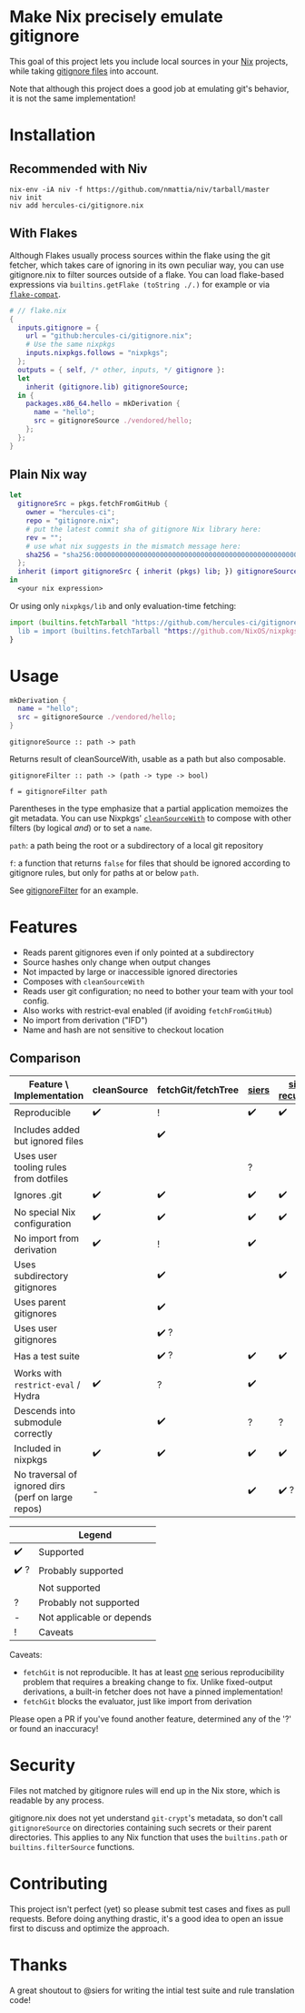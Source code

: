 
# Make Nix precisely emulate gitignore

This goal of this project lets you include local sources in your [Nix](https://builtwithnix.org) projects,
while taking [gitignore files](https://git-scm.com/docs/gitignore) into account.

Note that although this project does a good job at emulating git's behavior, it is not the same implementation!

# Installation

## Recommended with Niv
```
nix-env -iA niv -f https://github.com/nmattia/niv/tarball/master
niv init
niv add hercules-ci/gitignore.nix
```

## With Flakes

Although Flakes usually process sources within the flake using the git fetcher, which takes care of ignoring in its own peculiar way, you can use gitignore.nix to filter sources outside of a flake. You can load flake-based expressions via `builtins.getFlake (toString ./.)` for example or via [`flake-compat`](https://github.com/edolstra/flake-compat).

```nix
# // flake.nix
{
  inputs.gitignore = {
    url = "github:hercules-ci/gitignore.nix";
    # Use the same nixpkgs
    inputs.nixpkgs.follows = "nixpkgs";
  };
  outputs = { self, /* other, inputs, */ gitignore }:
  let
    inherit (gitignore.lib) gitignoreSource;
  in {
    packages.x86_64.hello = mkDerivation {
      name = "hello";
      src = gitignoreSource ./vendored/hello;
    };
  };
}
```

## Plain Nix way

```nix
let
  gitignoreSrc = pkgs.fetchFromGitHub { 
    owner = "hercules-ci";
    repo = "gitignore.nix";
    # put the latest commit sha of gitignore Nix library here:
    rev = "";
    # use what nix suggests in the mismatch message here:
    sha256 = "sha256:0000000000000000000000000000000000000000000000000000";
  };
  inherit (import gitignoreSrc { inherit (pkgs) lib; }) gitignoreSource;
in
  <your nix expression>
```

Or using only `nixpkgs/lib` and only evaluation-time fetching:

```nix
import (builtins.fetchTarball "https://github.com/hercules-ci/gitignore.nix/archive/000000000000000000000000000000000000000000000000000".tar.gz") {
  lib = import (builtins.fetchTarball "https://github.com/NixOS/nixpkgs/archive/000000000000000000000000000000000000000000000000000".tar.gz" + "/lib");
}
```

# Usage

```nix
mkDerivation {
  name = "hello";
  src = gitignoreSource ./vendored/hello;
}
```

```
gitignoreSource :: path -> path
```

Returns result of cleanSourceWith, usable as a path but also composable.

```
gitignoreFilter :: path -> (path -> type -> bool)

f = gitignoreFilter path
```

Parentheses in the type emphasize that a partial application memoizes the git metadata. You can use Nixpkgs' [`cleanSourceWith`](https://github.com/NixOS/nixpkgs/blob/d1bb36d5cb5b78111f799eb26f5f17e5979bc746/lib/sources.nix#L35-L67) to compose with other filters (by logical _and_) or to set a `name`.

`path`: a path being the root or a subdirectory of a local git repository

`f`: a function that returns `false` for files that should be ignored according to gitignore rules, but only for paths at or below `path`.

See [gitignoreFilter](docs/gitignoreFilter.md) for an example.

# Features

 - Reads parent gitignores even if only pointed at a subdirectory
 - Source hashes only change when output changes
 - Not impacted by large or inaccessible ignored directories
 - Composes with `cleanSourceWith`
 - Reads user git configuration; no need to bother your team with your tool config.
 - Also works with restrict-eval enabled (if avoiding `fetchFromGitHub`)
 - No import from derivation ("IFD")
 - Name and hash are not sensitive to checkout location

## Comparison

| Feature \ Implementation | cleanSource | fetchGit/fetchTree | [siers](https://github.com/siers/nix-gitignore) | [siers recursive](https://github.com/siers/nix-gitignore) | [icetan](https://github.com/icetan/nix-git-ignore-source) | [Profpatsch](https://github.com/Profpatsch/nixperiments/blob/master/filterSourceGitignore.nix) | [numtide](https://github.com/numtide/nix-gitignore) | this project
|-|-|-|-|-|-|-|-|-|
|Reproducible                                     | ✔️ | ! | ✔️ | ✔️ | ✔️ | ✔️ | ✔️ | ✔️
|Includes added but ignored files                 |   | ✔️ |   |   |   |   | ✔️ |
|Uses user tooling rules from dotfiles            |   |   | ? |   |   |   |   | ✔️
|Ignores .git                                     | ✔️ | ✔️ | ✔️ | ✔️ | ✔️ | ✔️ | ✔️ | ✔️ 
|No special Nix configuration                     | ✔️ | ✔️ | ✔️ | ✔️ | ✔️ | ✔️ |   | ✔️ 
|No import from derivation                        | ✔️ | ! | ✔️ |   | ✔️ | ✔️ | ✔️ | ✔️ 
|Uses subdirectory gitignores                     |   | ✔️ |   | ✔️ |   |   | ✔️ | ✔️ 
|Uses parent gitignores                           |   | ✔️ |   |   |   |   |✔️ ?| ✔️ 
|Uses user gitignores                             |   |✔️ ?|   |   |   |   | ✔️ | ✔️ 
|Has a test suite                                 |   |✔️ ?| ✔️ | ✔️ | ✔️ |   | ? | ✔️
|Works with `restrict-eval` / Hydra               | ✔️ | ? | ✔️ |   | ✔️ | ✔️ |   | ✔️
|Descends into submodule correctly                |   | ✔️ | ? | ? | ? | ? |✔️ ?| ? #8 
|Included in nixpkgs                              | ✔️ | ✔️ | ✔️ | ✔️ |   |   |   |
|No traversal of ignored dirs<br/>(perf on large repos) | - |   | ✔️ |✔️ ?| ✔️ |✔️ ?|✔️ ?| ✔️ ? 

|   | Legend |
|---|-------------------------------------|
|✔️  | Supported
|✔️ ?| Probably supported
|   | Not supported
|?  | Probably not supported
|-  | Not applicable or depends
|!  | Caveats

Caveats:

 - `fetchGit` is not reproducible. It has at least [one](https://github.com/NixOS/nix/pull/4635) serious reproducibility problem that requires a breaking change to fix. Unlike fixed-output derivations, a built-in fetcher does not have a pinned implementation!
 - `fetchGit` blocks the evaluator, just like import from derivation

Please open a PR if you've found another feature, determined any of the '?' or found an inaccuracy!

# Security

Files not matched by gitignore rules will end up in the Nix store, which is readable by any process.

gitignore.nix does not yet understand `git-crypt`'s metadata, so don't call `gitignoreSource` on directories containing such secrets or their parent directories.
This applies to any Nix function that uses the `builtins.path` or `builtins.filterSource` functions.

# Contributing

This project isn't perfect (yet) so please submit test cases and fixes as pull requests. Before doing anything drastic, it's a good idea to open an issue first to discuss and optimize the approach.

# Thanks

A great shoutout to @siers for writing the intial test suite and rule translation code!
